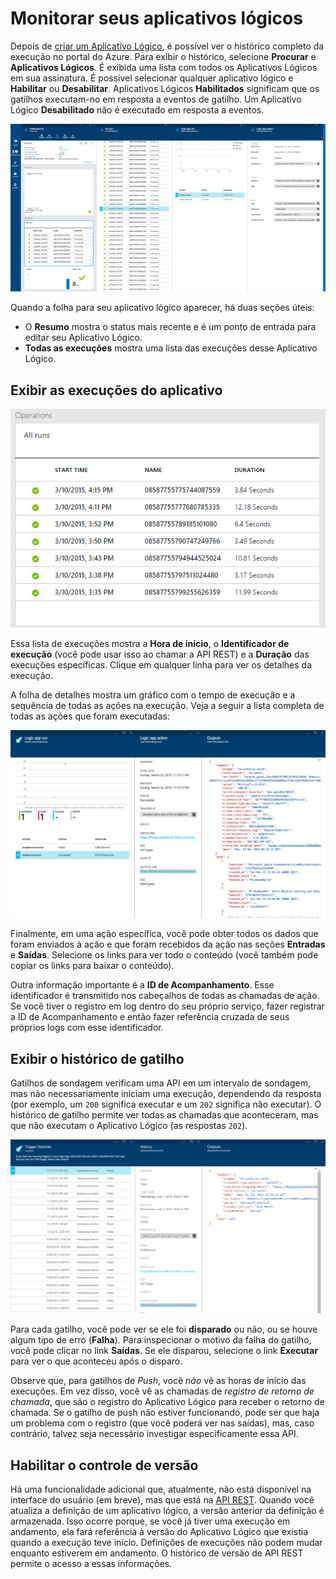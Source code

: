 <properties 
	pageTitle="Monitorar seus Aplicativos Lógicos no Serviço de Aplicativo do Azure | Microsoft Azure" 
	description="Como ver o que os Aplicativos Lógicos fizeram" 
	authors="stepsic-microsoft-com" 
	manager="erikre" 
	editor="" 
	services="app-service\logic" 
	documentationCenter=""/>

<tags
	ms.service="app-service-logic"
	ms.workload="integration"
	ms.tgt_pltfrm="na"
	ms.devlang="na"
	ms.topic="article"
	ms.date="02/29/2016"
	ms.author="stepsic"/>

# Monitorar seus aplicativos lógicos

Depois de [criar um Aplicativo Lógico](app-service-logic-create-a-logic-app.md), é possível ver o histórico completo da execução no portal do Azure. Para exibir o histórico, selecione **Procurar** e **Aplicativos Lógicos**. É exibida uma lista com todos os Aplicativos Lógicos em sua assinatura. É possível selecionar qualquer aplicativo lógico e **Habilitar** ou **Desabilitar**. Aplicativos Lógicos **Habilitados** significam que os gatilhos executam-no em resposta a eventos de gatilho. Um Aplicativo Lógico **Desabilitado** não é executado em resposta a eventos.

![Visão geral](./media/app-service-logic-monitor-your-logic-apps/overview.png)

Quando a folha para seu aplicativo lógico aparecer, há duas seções úteis:

- O **Resumo** mostra o status mais recente e é um ponto de entrada para editar seu Aplicativo Lógico.
- **Todas as execuções** mostra uma lista das execuções desse Aplicativo Lógico.

## Exibir as execuções do aplicativo

![Todas as execuções](./media/app-service-logic-monitor-your-logic-apps/allruns.png)

Essa lista de execuções mostra a **Hora de início**, o **Identificador de execução** (você pode usar isso ao chamar a API REST) e a **Duração** das execuções específicas. Clique em qualquer linha para ver os detalhes da execução.

A folha de detalhes mostra um gráfico com o tempo de execução e a sequência de todas as ações na execução. Veja a seguir a lista completa de todas as ações que foram executadas:

![Execução e ações](./media/app-service-logic-monitor-your-logic-apps/runandaction.png)

Finalmente, em uma ação específica, você pode obter todos os dados que foram enviados à ação e que foram recebidos da ação nas seções **Entradas** e **Saídas**. Selecione os links para ver todo o conteúdo (você também pode copiar os links para baixar o conteúdo).

Outra informação importante é a **ID de Acompanhamento**. Esse identificador é transmitido nos cabeçalhos de todas as chamadas de ação. Se você tiver o registro em log dentro do seu próprio serviço, fazer registrar a ID de Acompanhamento e então fazer referência cruzada de seus próprios logs com esse identificador.

## Exibir o histórico de gatilho 

Gatilhos de sondagem verificam uma API em um intervalo de sondagem, mas não necessariamente iniciam uma execução, dependendo da resposta (por exemplo, um `200` significa executar e um `202` significa não executar). O histórico de gatilho permite ver todas as chamadas que aconteceram, mas que não executam o Aplicativo Lógico (as respostas `202`).

![Histórico de gatilho](./media/app-service-logic-monitor-your-logic-apps/triggerhistory.png)

Para cada gatilho, você pode ver se ele foi **disparado** ou não, ou se houve algum tipo de erro (**Falha**). Para inspecionar o motivo da falha do gatilho, você pode clicar no link **Saídas**. Se ele disparou, selecione o link **Executar** para ver o que aconteceu após o disparo.

Observe que, para gatilhos de *Push*, você *não* vê as horas de início das execuções. Em vez disso, você vê as chamadas de *registro de retorno de chamada*, que são o registro do Aplicativo Lógico para receber o retorno de chamada. Se o gatilho de push não estiver funcionando, pode ser que haja um problema com o registro (que você poderá ver nas saídas), mas, caso contrário, talvez seja necessário investigar especificamente essa API.

## Habilitar o controle de versão

Há uma funcionalidade adicional que, atualmente, não está disponível na interface do usuário (em breve), mas que está na [API REST](https://msdn.microsoft.com/library/azure/mt643788.aspx). Quando você atualiza a definição de um aplicativo lógico, a versão anterior da definição é armazenada. Isso ocorre porque, se você já tiver uma execução em andamento, ela fará referência à versão do Aplicativo Lógico que existia quando a execução teve início. Definições de execuções não podem mudar enquanto estiverem em andamento. O histórico de versão de API REST permite o acesso a essas informações.
 

<!---HONumber=AcomDC_0302_2016-->
